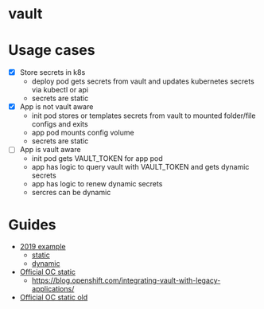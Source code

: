 # vault

# Usage cases
- [x] Store secrets in k8s
  - deploy pod gets secrets from vault and updates kubernetes secrets via kubectl or api
  - secrets are static
- [x] App is not vault aware
  - init pod stores or templates secrets from vault to mounted folder/file configs and exits
  - app pod mounts config volume
  - secrets are static
- [ ] App is vault aware
  - init pod gets VAULT_TOKEN for app pod
  - app has logic to query vault with VAULT_TOKEN and gets dynamic secrets
  - app has logic to renew dynamic secrets
  - sercres can be dynamic

# Guides
- [2019 example](https://github.com/lbroudoux/secured-fruits-catalog-k8s)
    - [static](https://itnext.io/adding-security-layers-to-your-app-on-openshift-part-3-secret-management-with-vault-8efd4ec29ec4)
    - [dynamic](https://itnext.io/adding-security-layers-to-your-app-on-openshift-part-4-dynamic-secrets-with-vault-b5fe1fc7709b)
- [Official OC static](https://github.com/openlab-red/hashicorp-vault-for-openshift)
  - https://blog.openshift.com/integrating-vault-with-legacy-applications/
- [Official OC static old](https://github.com/raffaelespazzoli/credscontroller)
